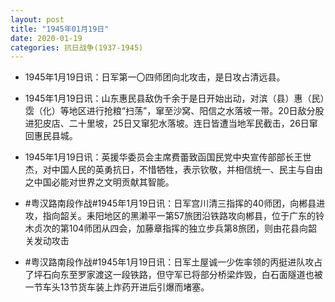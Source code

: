 ```yaml
---
layout: post
title: "1945年01月19日"
date: 2020-01-19
categories: 抗日战争(1937-1945)
---
```


<meta name="referrer" content="no-referrer" />

- 1945年1月19日讯：日军第一〇四师团向北攻击，是日攻占清远县。 

- 1945年1月19日讯：山东惠民县敌伪千余于是日开始出动，对滨（县）惠（民）霑（化）等地区进行抢粮“扫荡”，窜至沙窝、阳信之水落坡一带。20日敌分股进犯皮店、二十里坡，25日又窜犯水落坡。连日皆遭当地军民截击，26日窜回惠民县城。 

- 1945年1月19日讯：英援华委员会主席费蕾致函国民党中央宣传部部长王世杰，对中国人民的英勇抗日，不惜牺牲，表示钦敬，并相信统一、民主与自由之中国必能对世界之文明贡献其智能。 

- #粤汉路南段作战#1945年1月19日讯：日军宫川清三指挥的40师团，向郴县进攻，指向韶关。耒阳地区的黑濑平一第57旅团沿铁路攻向郴县，位于广东的铃木贞次的第104师团从四会，加藤章指挥的独立步兵第8旅团，则由花县向韶关发动攻击 

- #粤汉路南段作战#1945年1月19日讯：日军土屋诚一少佐率领的丙挺进队攻占了坪石向东至罗家渡这一段铁路，但守军已将部分桥梁炸毁，白石面隧道也被一节车头13节货车装上炸药开进后引爆而堵塞。 

